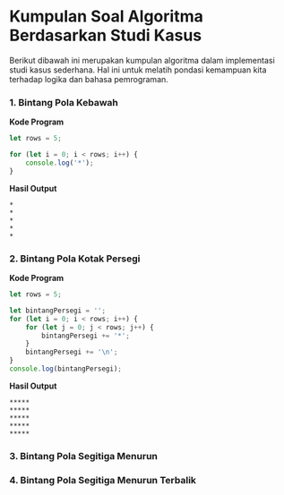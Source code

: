 # Kumpulan Soal Algoritma Berdasarkan Studi Kasus
Berikut dibawah ini merupakan kumpulan algoritma dalam implementasi studi kasus sederhana. Hal ini untuk melatih pondasi kemampuan kita terhadap logika dan bahasa pemrograman.
### 1. Bintang Pola Kebawah
**Kode Program**
```js
let rows = 5;

for (let i = 0; i < rows; i++) {
    console.log('*');
}
```
**Hasil Output**
```shell
*
*
*
*
*
```
### 2. Bintang Pola Kotak Persegi
**Kode Program**
```js
let rows = 5;

let bintangPersegi = '';
for (let i = 0; i < rows; i++) {
    for (let j = 0; j < rows; j++) {
        bintangPersegi += '*';
    }
    bintangPersegi += '\n';
}
console.log(bintangPersegi);
```
**Hasil Output**
```shell
*****
*****
*****
*****
*****
```
### 3. Bintang Pola Segitiga Menurun
### 4. Bintang Pola Segitiga Menurun Terbalik

